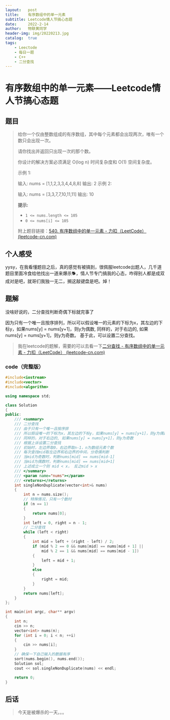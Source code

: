 ```yaml
---
layout:   post
title:    有序数组中的单一元素
subtitle: Leetcode情人节搞心态题
date:     2022-2-14
author:   物联黄同学
header-img: img/20220213.jpg
catalog:  true
tags:
    - Leectode
    - 每日一题
    - C++
    - 二分查找
---
```


# 有序数组中的单一元素——Leetcode情人节搞心态题

## 题目

> 给你一个仅由整数组成的有序数组，其中每个元素都会出现两次，唯有一个数只会出现一次。
>
> 请你找出并返回只出现一次的那个数。
>
> 你设计的解决方案必须满足 O(log n) 时间复杂度和 O(1) 空间复杂度。
>
>  示例 1:
>
> 输入: nums = [1,1,2,3,3,4,4,8,8]
> 输出: 2
> 示例 2:
>
> 输入: nums =  [3,3,7,7,10,11,11]
> 输出: 10
>
> **提示:**
>
> - `1 <= nums.length <= 105`
> - `0 <= nums[i] <= 105`
>
> 附上题目链接：[540. 有序数组中的单一元素 - 力扣（LeetCode） (leetcode-cn.com)](https://leetcode-cn.com/problems/single-element-in-a-sorted-array/)



## 个人感受

yysy，在我看懂题目之后，真的感觉有被搞到，很佩服leetcode出题人，几千道题目里面冷食给他找出一道来爆杀🐕，情人节专门搞我的心态，咋得别人都是成双成对是吧，就哥们我独一无二，搁这敲键盘是吧。焯！



## 题解

没啥好说的，二分查找判断奇偶下标就完事了

因为只有一个唯一且按序排列，所以可以假设唯一的元素的下标为x，其左边的下标y，如果nums[y] = nums[y+1]，则y为偶数, 同样的，对于右边的, 如果nums[y] = nums[y+1]，则y为奇数。
基于此，可以设置二分查找。

> 我在leetcode的题解，需要的可以去看一下[二分查找 - 有序数组中的单一元素 - 力扣（LeetCode） (leetcode-cn.com)](https://leetcode-cn.com/problems/single-element-in-a-sorted-array/solution/er-fen-cha-zhao-by-killing-o-3eg5/)



### code（完整版）

```c++
#include<iostream>
#include<vector>
#include<algorithm>

using namespace std;

class Solution 
{
public:
    /// <summary>
    /// 二分查找
    /// 由于只有一个唯一且按序排
    /// 所以假设唯一的下标为x，其左边的下标y，如果nums[y] = nums[y+1]，则y为偶数
    /// 同样的，对于右边的, 如果nums[y] = nums[y+1]，则y为奇数
    /// 根据上诉设置二分查找
    /// 初始时，左边界取0，右边界取n-1，n为数组元素个数
    /// 每次查找mid取左边界和右边界的中间，分奇偶判断
    /// 当mid为奇数时，判断nums[mid] == nums[mid-1]
    /// 当mid为偶数时，判断nums[mid] == nums[mid+1]
    /// 上述成立一个则 mid < x， 反之mid > x
    /// </summary>
    /// <param name="nums"></param>
    /// <returns></returns>
    int singleNonDuplicate(vector<int>& nums) 
    {
        int n = nums.size();
        // 特殊情况，只有一个数时
        if (n == 1)
        {
            return nums[0];
        }
        int left = 0, right = n - 1;
        // 二分查找
        while (left < right)
        {
            int mid = left + (right - left) / 2;
            if (mid % 2 == 0 && nums[mid] == nums[mid + 1] ||
                mid % 2 == 1 && nums[mid] == nums[mid - 1])
            {
                left = mid + 1;
            }
            else
            {
                right = mid;
            }
        }
        return nums[left];
    }
};

int main(int argc, char** argv)
{
    int n;
    cin >> n;
    vector<int> nums(n);
    for (int i = 0; i < n; ++i)
    {
        cin >> nums[i];
    }
    // 确保一下自己输入的数据有序
    sort(nums.begin(), nums.end());
    Solution sol;
    cout << sol.singleNonDuplicate(nums) << endl;

	return 0;
}
```



## 后话

> 今天是被爆杀的一天。。。
